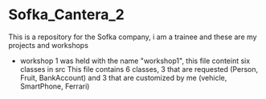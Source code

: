 # Sofka_Cantera_2
This is a repository for the Sofka company, i am a trainee and these are my projects and workshops


- workshop 1 was held with the name "workshop1", this file conteint six classes in src
This file contains 6 classes, 3 that are requested (Person, Fruit, BankAccount) and 3 that are customized by me (vehicle, SmartPhone, Ferrari) 
